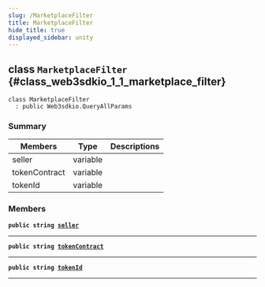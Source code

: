 ```yaml
---
slug: /MarketplaceFilter
title: MarketplaceFilter
hide_title: true
displayed_sidebar: unity
---
```


## class `MarketplaceFilter` {#class_web3sdkio_1_1_marketplace_filter}

```
class MarketplaceFilter
  : public Web3sdkio.QueryAllParams
```

### Summary

| Members       | Type     | Descriptions |
| ------------- | -------- | ------------ |
| seller        | variable |              |
| tokenContract | variable |              |
| tokenId       | variable |              |

### Members

**`public string `[`seller`](#class_web3sdkio_1_1_marketplace_filter_1a01a1657d30a52f9b46df4dbe4fee3aed)**

---

**`public string `[`tokenContract`](#class_web3sdkio_1_1_marketplace_filter_1ac9b3d4209924fb06e0f0c1a54d6aa0b6)**

---

**`public string `[`tokenId`](#class_web3sdkio_1_1_marketplace_filter_1aeee67462731624fa5245ee800a977d0d)**

---

